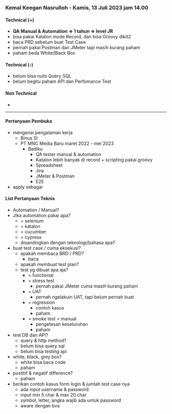 ### Kemal Keegan Nasrulloh - Kamis, 13 Juli 2023 jam 14.00

#### Technical (+) 

- **QA Manual & Automation => 1 tahun => level JR**  
- bisa pakai Katalon mode Record, dan bisa Groovy dikit2
- baca PRD sebelum buat Test Case
- pernah pakai Postman dan JMeter tapi masih kurang paham
- paham beda White/Black Box

#### Technical (-)  

- belum bisa nulis Query SQL
- belum begitu paham API dan Perfomance Test

#### Non Technical  

- 

---

#### Pertanyaan Pembuka

- mengenai pengalaman kerja  
	- Binus SI
	- PT MNC Media Baru maret 2022 - mei 2023
		- Badiku
			- QA tester manual & automation
			- Katalon lebih banyak di record + scripting pakai groovy
			- Spreadsheet
			- Jira
			- JMeter & Postman
			- E2E
- apply sebagai


#### List Pertanyaan Teknis

- Automation / Manual?  
- Jika automation pakai apa?
	- = selenium
	- = katalon
	- = cucumber
	- = cypress
	- disandingkan dengan teknologi/bahasa apa?
- buat test case / cuma eksekusi?
	- apakah membaca BRD / PRD?
		- baca
	- apakah membuat test plan?
	- test yg dibuat apa aja?
		- = functional
		- = stress test
			- pernah pakai JMeter cuma masih kurang paham
		- = UAT
			- pernah ngelakuin UAT, tapi belum pernah buat
		- = regression
			- contoh kasus
			- paham
		- = smoke test = manual
			- pengetesan keseluruhan
			- paham
- test DB dan API?
	- query & http method?
	- belum bisa query sql
	- belum bisa testing api
- white, black, grey box?
	- white bisa baca code
	- paham
- postitif & negatif difference?
	- paham
- berikan contoh kasus form login & jumlah test case nya
	- ada input username & password
	- input min 5 char & max 20 char
	- symbol, letter, angka wajib ada untuk password
	- aware dengan bva